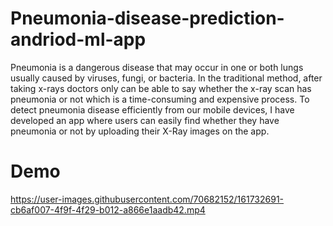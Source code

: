 # Pneumonia-disease-prediction-andriod-ml-app
Pneumonia is a dangerous disease that may occur in one or both lungs usually caused by viruses, fungi, or bacteria. In the traditional method, after taking x-rays doctors only can be able to say whether the x-ray scan has pneumonia or not which is a time-consuming and expensive process. To detect pneumonia disease efficiently from our mobile devices, I have developed an app where users can easily find whether they have pneumonia or not by uploading their X-Ray images on the app.

# Demo 

https://user-images.githubusercontent.com/70682152/161732691-cb6af007-4f9f-4f29-b012-a866e1aadb42.mp4

